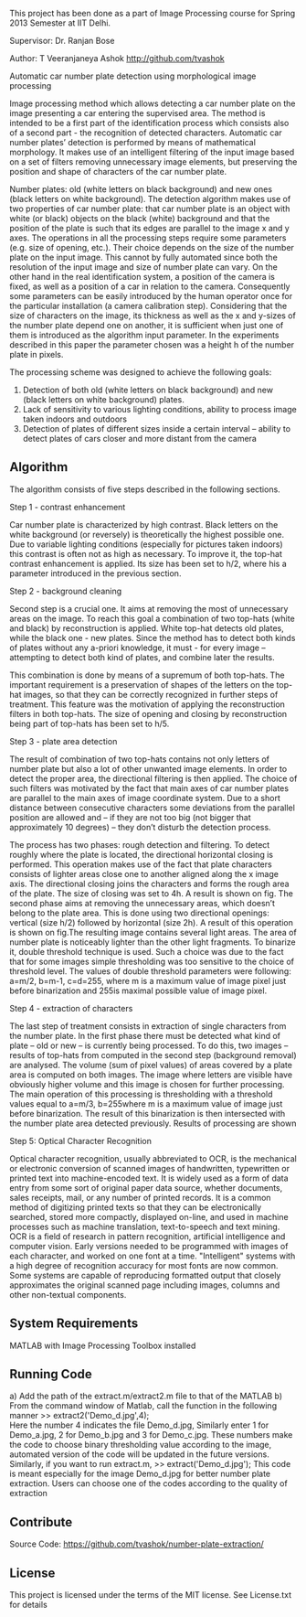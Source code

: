 This project has been done as a part of Image Processing course for Spring 2013 Semester at IIT Delhi.

Supervisor: Dr. Ranjan Bose

Author: T Veeranjaneya Ashok http://github.com/tvashok

Automatic car number plate detection using morphological image processing

Image processing method which allows detecting a car number plate on the image presenting a car entering the supervised area. The method is intended to be a first part of the identification process which consists also of a second part - the recognition of detected characters. Automatic car number plates’ detection is 
performed by means of mathematical morphology. It makes use of an intelligent filtering of the input image based on a set of filters removing unnecessary image elements, but preserving the position and shape of characters of the car number plate.

Number plates: old (white letters on black background) and new ones (black letters on white background). 
The detection algorithm makes use of two properties of car number plate: that car number plate is an object with white (or black) objects on the black (white) background and that the position of the plate is such that its edges are parallel to the image x and y axes. The operations in all the processing steps require some 
parameters (e.g. size of opening, etc.). Their choice depends on the size of the number plate on the input 
image. This cannot by fully automated since both the resolution of the input image and size of number plate can vary. On the other hand in the real identification system, a position of the camera is fixed, as well as a position of a car in relation to the camera. Consequently some parameters can be easily introduced by the human operator once for the particular installation (a camera calibration step). Considering that the size of characters on the image, its thickness as well as the  x and  y-sizes of the number plate depend one on another, it is sufficient when just one of them is introduced as the algorithm input parameter. In the experiments described in this paper the parameter chosen was a height h of the number plate in pixels. 


The processing scheme was designed to achieve the following goals: 

1) Detection of both old (white letters on black background) and new (black letters on white background) plates. 
2) Lack of sensitivity to various lighting conditions, ability to process image taken indoors and outdoors 
3) Detection of plates of different sizes inside a certain interval – ability to detect plates of cars closer and more distant from the camera 

Algorithm
---------

The algorithm consists of five steps described in the following sections.

Step 1 - contrast enhancement

Car number plate is characterized by high contrast. Black letters on the white background (or reversely) is 
theoretically the highest possible one. Due to variable lighting conditions (especially for pictures taken indoors) this contrast is often not as high as necessary. To improve it, the top-hat contrast enhancement is applied. Its size has been set to h/2, where his a parameter introduced in the previous section.

Step 2 - background cleaning 

Second step is a crucial one. It aims at removing the most of unnecessary areas on the image. To reach this goal a combination of two top-hats (white and black) by reconstruction is applied. White top-hat detects old plates, while the black one - new plates. Since the method has to detect both kinds of plates without any a-priori knowledge, it must - for every image – attempting to detect both  kind of plates, and combine later the results.

This combination is done by means of a supremum of both top-hats. The important requirement is a preservation of shapes of the letters on the top-hat images, so that they can be correctly recognized in further steps of treatment. This feature was the motivation of applying the reconstruction filters in both top-hats. The size of opening and closing by reconstruction being part of top-hats has been set  to  h/5.

Step 3 - plate area detection 

The result of combination of two top-hats contains not only letters of number plate but also a lot of other unwanted image elements. In order to detect the proper area, the directional filtering is then applied. The choice of such filters was motivated by the fact that main axes of car number plates are parallel to the main axes of image coordinate system. Due to a short distance between consecutive characters some deviations from the parallel position are allowed and – if they are not too big (not bigger that approximately 10 degrees) – they don’t disturb the detection process.

The process has two phases: rough detection and filtering. To detect roughly where the plate is located, the directional horizontal closing is performed. This operation makes use of the fact that plate characters consists of lighter areas close one to another aligned along the x image axis. The directional closing joins the characters and forms the rough area of the plate. The size of closing was set to 4h. A result is shown on fig. The second phase aims at removing the unnecessary areas, which doesn’t belong to the plate area. This is done using two directional openings: vertical (size h/2) followed by horizontal (size 2h). A result of this operation is shown on fig.The resulting image contains several light areas. The area of number plate is noticeably lighter than the other light fragments. To binarize it, double threshold technique is used. Such a choice was due to the fact that for some images simple thresholding was too sensitive to the choice of threshold level. The values of double threshold parameters were following:  a=m/2, b=m-1, c=d=255, where m is a maximum value of image pixel just before binarization and 255is maximal possible value of image pixel.

Step 4 - extraction of characters

The last step of treatment consists in extraction of single characters from the number plate. In the first phase there must be detected what kind of plate – old or new – is currently being processed. To do this, two images –results of top-hats from computed in the second step (background removal) are analysed. The volume (sum of pixel values) of areas covered by a plate area is computed on both images. The image where letters are visible have obviously higher volume and this image is chosen for further processing. The main operation of this processing is thresholding with a threshold values equal to a=m/3, b=255where m is a maximum value of image just before binarization. The result of this binarization is then intersected with the number plate area detected previously. Results of processing are shown

Step 5: Optical Character Recognition

Optical character recognition, usually abbreviated to OCR, is the mechanical or electronic conversion of scanned images of handwritten, typewritten or printed text into machine-encoded text. It is widely used as a form of data entry from some sort of original paper data source, whether documents, sales receipts, mail, or any number of printed records. It is a common method of digitizing printed texts so that they can be electronically searched, stored more compactly, displayed on-line, and used in machine processes such as machine translation, text-to-speech and text mining. OCR is a field of research in pattern recognition, artificial intelligence and computer vision. Early versions needed to be programmed with images of each character, and worked on one font at a time. "Intelligent" systems with a high degree of recognition accuracy for most fonts are now common. Some systems are capable of reproducing formatted output that closely approximates the original scanned page including images, columns and other non-textual components.

System Requirements
-------------------
MATLAB with Image Processing Toolbox installed


Running Code
------------

a) Add the path of the extract.m/extract2.m file to that of the MATLAB
b) From the command window of Matlab, call the function in the following manner
	>> extract2('Demo_d.jpg',4);	
   Here the number 4 indicates the file Demo_d.jpg, Similarly enter 1 for Demo_a.jpg, 2 for Demo_b.jpg and 3 for Demo_c.jpg. These numbers make the code to choose binary thresholding value according to the image, automated version of the code will be updated in the future versions. 
   Similarly, if you want to run extract.m,
	>> extract('Demo_d.jpg');
   This code is meant especially for the image Demo_d.jpg for better number plate extraction. Users can choose one of the codes according to the quality of extraction

Contribute
----------
Source Code: https://github.com/tvashok/number-plate-extraction/

License
-------
This project is licensed under the terms of the MIT license. See License.txt for details
	
